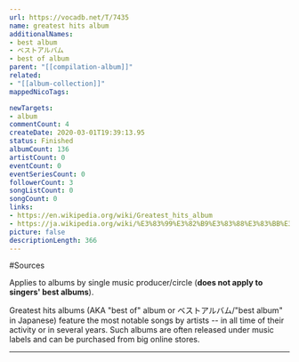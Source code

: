 ```yaml
---
url: https://vocadb.net/T/7435
name: greatest hits album
additionalNames: 
- best album
- ベストアルバム
- best of album
parent: "[[compilation-album]]"
related:
- "[[album-collection]]"
mappedNicoTags:

newTargets:
- album
commentCount: 4
createDate: 2020-03-01T19:39:13.95
status: Finished
albumCount: 136
artistCount: 0
eventCount: 0
eventSeriesCount: 0
followerCount: 3
songListCount: 0
songCount: 0
links: 
- https://en.wikipedia.org/wiki/Greatest_hits_album
- https://ja.wikipedia.org/wiki/%E3%83%99%E3%82%B9%E3%83%88%E3%83%BB%E3%82%A2%E3%83%AB%E3%83%90%E3%83%A0
picture: false
descriptionLength: 366
---
```


#Sources

Applies to albums by single music producer/circle (__does not apply to singers' best albums__).

Greatest hits albums (AKA "best of" album or ベストアルバム/"best album" in Japanese) feature the most notable songs by artists -- in all time of their activity or in several years. Such albums are often released under music labels and can be purchased from big online stores.

---

